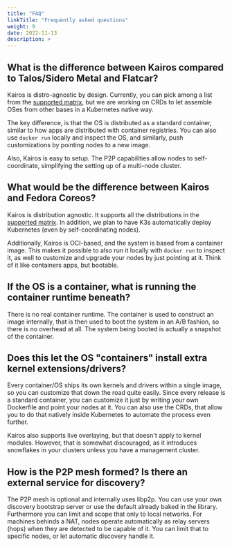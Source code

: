 ```yaml
---
title: "FAQ"
linkTitle: "Frequently asked questions"
weight: 9
date: 2022-11-13
description: >
---
```


## What is the difference between Kairos compared to Talos/Sidero Metal and Flatcar?

Kairos is distro-agnostic by design. Currently, you can pick among a list from the [supported matrix](/docs/reference/image_matrix/#image-flavors), but we are working on CRDs to let assemble OSes from other bases in a Kubernetes native way.

The key difference, is that the OS is distributed as a standard container, similar to how apps are distributed with container registries. You can also use `docker run` locally and inspect the OS, and similarly, push customizations by pointing nodes to a new image.

Also, Kairos is easy to setup. The P2P capabilities allow nodes to self-coordinate, simplifying the setting up of a multi-node cluster.

## What would be the difference between Kairos and Fedora Coreos?

Kairos is distribution agnostic. It supports all the distributions in the [supported matrix](/docs/reference/image_matrix/#image-flavors). In addition, we plan to have K3s automatically deploy Kubernetes (even by self-coordinating nodes).

Additionally, Kairos is OCI-based, and the system is based from a container image. This makes it possible to also run it locally with `docker run` to inspect it, as well to customize and upgrade your nodes by just pointing at it. Think of it like containers apps, but bootable.

## If the OS is a container, what is running the container runtime beneath?

There is no real container runtime. The container is used to construct an image internally, that is then used to boot the system in an A/B fashion, so there is no overhead at all. The system being booted is actually a snapshot of the container.

## Does this let the OS "containers" install extra kernel extensions/drivers?

Every container/OS ships its own kernels and drivers within a single image, so you can customize that down the road quite easily. Since every release is a standard container, you can customize it just by writing your own Dockerfile and point your nodes at it. You can also use the CRDs, that allow you to do that natively inside Kubernetes to automate the process even further.

Kairos also supports live overlaying, but that doesn't apply to kernel modules. However, that is somewhat discouraged, as it introduces snowflakes in your clusters unless you have a management cluster.

## How is the P2P mesh formed? Is there an external service for discovery?

The P2P mesh is optional and internally uses libp2p. You can use your own discovery bootstrap server or use the default already baked in the library. Furthermore you can limit and scope that only to local networks. For machines behinds a NAT, nodes operate automatically as relay servers (hops) when they are detected to be capable of it. You can limit that to specific nodes, or let automatic discovery handle it.
